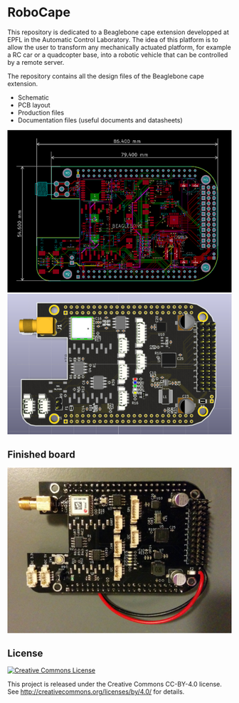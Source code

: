 # RoboCape

This repository is dedicated to a Beaglebone cape extension developped at EPFL in the Automatic Control Laboratory.
The idea of this platform is to allow the user to transform any mechanically actuated platform, for example a RC car or a quadcopter base, into a robotic vehicle that can be controlled by a remote server.

The repository contains all the design files of the Beaglebone cape extension.
* Schematic
* PCB layout
* Production files
* Documentation files (useful documents and datasheets)


![Board Layout](pictures/robocape-v3-2d-view.png)
![Board 3D View](pictures/robocape-v3-3d-view.png)

## Finished board

![Finished Board](pictures/robocape-v3-finished.jpg)


## License
<a rel="license" href="http://creativecommons.org/licenses/by/4.0/"><img alt="Creative Commons License" style="border-width:0" src="https://i.creativecommons.org/l/by/4.0/88x31.png" /></a>

This project is released under the Creative Commons CC-BY-4.0 license.
See http://creativecommons.org/licenses/by/4.0/ for details.
